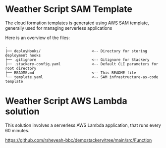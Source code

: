 # Weather Script SAM Template

The cloud formation templates is generated using AWS SAM template, generally used for managing serverless applications

Here is an overview of the files:

```text
.
├── deployHooks/                       <-- Directory for storing deployment hooks
├── .gitignore                         <-- Gitignore for Stackery
├── .stackery-config.yaml              <-- Default CLI parameters for root directory
├── README.md                          <-- This README file
└── template.yaml                      <-- SAM infrastructure-as-code template
```
# Weather Script AWS Lambda solution

This solution involves a serverless AWS Lambda application, that runs every 60 minutes.

https://github.com/rsheyeah-bbc/demostackery/tree/main/src/Function
